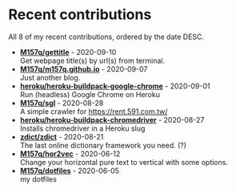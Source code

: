 # Recent contributions

All <!-- recent_contributions_count starts -->8<!-- recent_contributions_count ends --> of my recent contributions, ordered by the date DESC.

<!-- recent_contributions starts -->
* **[M157q/gettitle](https://github.com/M157q/gettitle)** - 2020-09-10
<br>Get webpage title(s) by url(s) from terminal.
* **[M157q/m157q.github.io](https://github.com/M157q/m157q.github.io)** - 2020-09-07
<br>Just another blog.
* **[heroku/heroku-buildpack-google-chrome](https://github.com/heroku/heroku-buildpack-google-chrome)** - 2020-09-01
<br>Run (headless) Google Chrome on Heroku
* **[M157q/sgl](https://github.com/M157q/sgl)** - 2020-08-28
<br>A simple crawler for https://rent.591.com.tw/
* **[heroku/heroku-buildpack-chromedriver](https://github.com/heroku/heroku-buildpack-chromedriver)** - 2020-08-27
<br>Installs chromedriver in a Heroku slug
* **[zdict/zdict](https://github.com/zdict/zdict)** - 2020-08-21
<br>The last online dictionary framework you need. (?)
* **[M157q/hor2vec](https://github.com/M157q/hor2vec)** - 2020-06-12
<br>Change your horizontal pure text to vertical with some options.
* **[M157q/dotfiles](https://github.com/M157q/dotfiles)** - 2020-06-05
<br>my dotfiles
<!-- recent_contributions ends -->

